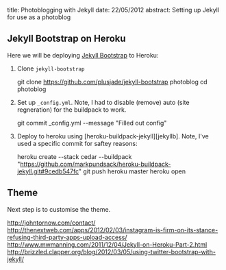title: Photoblogging with Jekyll
date: 22/05/2012
abstract: Setting up Jekyll for use as a photoblog

## Jekyll Bootstrap on Heroku

Here we will be deploying [Jekyll Bootstrap][jb] to Heroku:

1. Clone `jekyll-bootstrap`

    git clone https://github.com/plusjade/jekyll-bootstrap photoblog
    cd photoblog

2. Set up `_config.yml`. Note, I had to disable (remove) auto (site regneration)
   for the buildpack to work.

    git commit _config.yml --message "Filled out config"

3. Deploy to heroku using [heroku-buildpack-jekyll][jekyllb]. Note, I've used a
   specific commit for saftey reasons:

    heroku create --stack cedar --buildpack "https://github.com/markpundsack/heroku-buildpack-jekyll.git#9cedb547fc"
    git push heroku master
    heroku open

## Theme

Next step is to customise the theme.

http://johntornow.com/contact/
http://thenextweb.com/apps/2012/02/03/instagram-is-firm-on-its-stance-refusing-third-party-apps-upload-access/
http://www.mwmanning.com/2011/12/04/Jekyll-on-Heroku-Part-2.html
http://brizzled.clapper.org/blog/2012/03/05/using-twitter-bootstrap-with-jekyll/

  [jb]: http://jekyllbootstrap.com/
  [jbgh]: https://github.com/plusjade/jekyll-bootstrap
  [herokubp]: https://devcenter.heroku.com/articles/third-party-buildpacks#using_a_custom_buildpack
  [jekyllbp]: https://github.com/markpundsack/heroku-buildpack-jekyll
